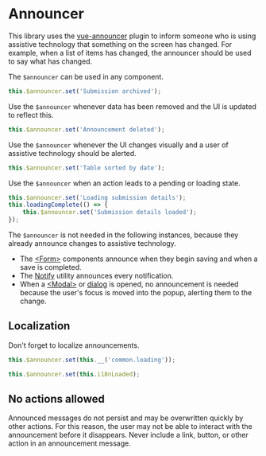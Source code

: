 # Announcer

This library uses the [vue-announcer](https://github.com/vue-a11y/vue-announcer) plugin to inform someone who is using assistive technology that something on the screen has changed. For example, when a list of items has changed, the announcer should be used to say what has changed.

The `$announcer` can be used in any component.

```js
this.$announcer.set('Submission archived');
```

Use the `$announcer` whenever data has been removed and the UI is updated to reflect this.

```js
this.$announcer.set('Announcement deleted');
```

Use the `$announcer` whenever the UI changes visually and a user of assistive technology should be alerted.

```js
this.$announcer.set('Table sorted by date');
```

Use the `$announcer` when an action leads to a pending or loading state.

```js
this.$announcer.set('Loading submission details');
this.loadingComplete(() => {
    this.$announcer.set('Submission details loaded');
});
```

The `$announcer` is not needed in the following instances, because they already announce changes to assistive technology.

- The [&lt;Form&gt;](#/component/Form) components announce when they begin saving and when a save is completed.
- The [Notify](#/utilities/Notify) utility announces every notification.
- When a [&lt;Modal&gt;](#/component/Modal) or [dialog](#/mixins/dialog) is opened, no announcement is needed because the user's focus is moved into the popup, alerting them to the change.

## Localization

Don't forget to localize announcements.

```js
this.$announcer.set(this.__('common.loading'));
```

```js
this.$announcer.set(this.i18nLoaded);
```

## No actions allowed

Announced messages do not persist and may be overwritten quickly by other actions. For this reason, the user may not be able to interact with the announcement before it disappears. Never include a link, button, or other action in an announcement message.
